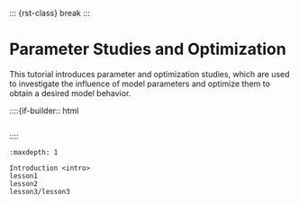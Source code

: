 ::: {rst-class} break
:::

# Parameter Studies and Optimization

This tutorial introduces parameter and optimization studies, which are
used to investigate the influence of model parameters and optimize them
to obtain a desired model behavior.

::::{if-builder:: html
```{rubric} Tutorial content
```
::::

```{toctree}
:maxdepth: 1

Introduction <intro>
lesson1
lesson2
lesson3/lesson3
```
